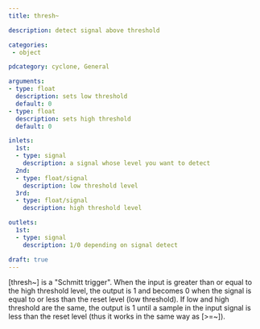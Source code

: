 ```yaml
---
title: thresh~

description: detect signal above threshold

categories:
 - object

pdcategory: cyclone, General

arguments:
- type: float
  description: sets low threshold
  default: 0
- type: float
  description: sets high threshold
  default: 0

inlets:
  1st:
  - type: signal
    description: a signal whose level you want to detect
  2nd:
  - type: float/signal
    description: low threshold level
  3rd:
  - type: float/signal
    description: high threshold level

outlets:
  1st:
  - type: signal
    description: 1/0 depending on signal detect

draft: true
---
```


[thresh~] is a "Schmitt trigger". When the input is greater than or equal to the high threshold level, the output is 1 and becomes 0 when the signal is equal to or less than the reset level (low threshold).
If low and high threshold are the same, the output is 1 until a sample in the input signal is less than the reset level (thus it works in the same way as [>=~]).
